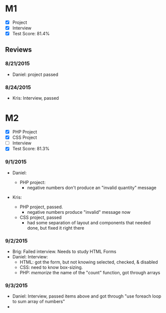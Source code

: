 # M1

- [x] Project
- [x] Interview
- [x] Test Score: 81.4%

## Reviews

### 8/21/2015
- Daniel: project passed

### 8/24/2015
- Kris: Interview, passed

# M2

- [x] PHP Project
- [x] CSS Project
- [ ] Interview
- [x] Test Score: 81.3%

### 9/1/2015
- Daniel: 
  - PHP project:
    - negative numbers don't produce an "invalid quantity" message

- Kris: 
  - PHP project, passed. 
    - negative numbers produce "invalid" message now
  - CSS project, passed
    - had some separation of layout and components that needed done, but fixed it right there

### 9/2/2015
- Brig: Failed interview. Needs to study HTML Forms
- Daniel: Interview:
  - HTML: got the form, but not knowing selected, checked, & disabled
  - CSS: need to know box-sizing.
  - PHP: *memorize* the name of the "count" function, got through arrays

### 9/3/2015
- Daniel: Interview, passed items above and got through "use foreach loop to sum array of numbers"
- 
